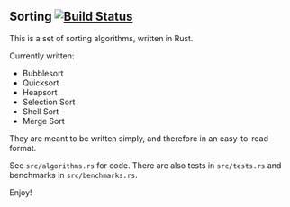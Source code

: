 Sorting [![Build Status](https://travis-ci.org/wackywendell/sorting-rs.svg)](https://travis-ci.org/wackywendell/sorting-rs)
----

This is a set of sorting algorithms, written in Rust.

Currently written:

 * Bubblesort
 * Quicksort
 * Heapsort
 * Selection Sort
 * Shell Sort
 * Merge Sort

They are meant to be written simply, and therefore in an easy-to-read format.

See `src/algorithms.rs` for code. There are also tests in `src/tests.rs` and benchmarks in
`src/benchmarks.rs`.

Enjoy!
